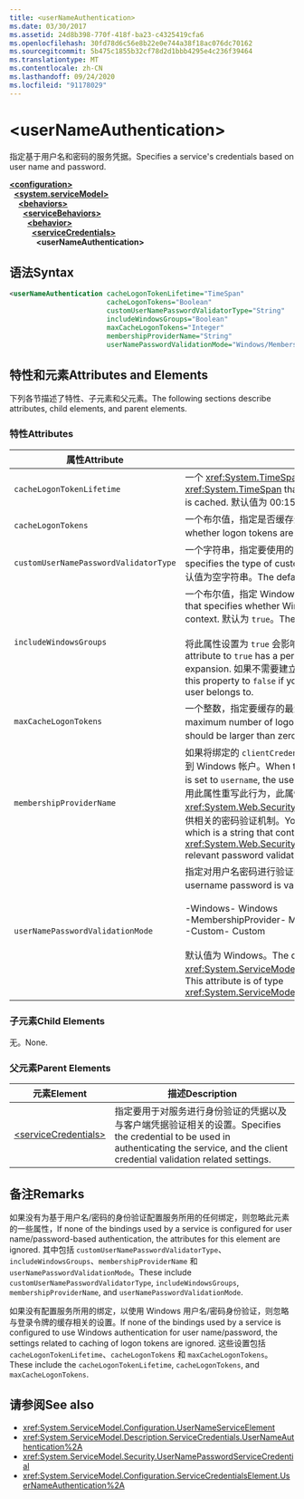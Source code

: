 ```yaml
---
title: <userNameAuthentication>
ms.date: 03/30/2017
ms.assetid: 24d8b398-770f-418f-ba23-c4325419cfa6
ms.openlocfilehash: 30fd78d6c56e8b22e0e744a38f18ac076dc70162
ms.sourcegitcommit: 5b475c1855b32cf78d2d1bbb4295e4c236f39464
ms.translationtype: MT
ms.contentlocale: zh-CN
ms.lasthandoff: 09/24/2020
ms.locfileid: "91178029"
---
```

# \<userNameAuthentication>

<span data-ttu-id="25298-101">指定基于用户名和密码的服务凭据。</span><span class="sxs-lookup"><span data-stu-id="25298-101">Specifies a service's credentials based on user name and password.</span></span>  
  
[**\<configuration>**](../configuration-element.md)\
&nbsp;&nbsp;[**\<system.serviceModel>**](system-servicemodel.md)\
&nbsp;&nbsp;&nbsp;&nbsp;[**\<behaviors>**](behaviors.md)\
&nbsp;&nbsp;&nbsp;&nbsp;&nbsp;&nbsp;[**\<serviceBehaviors>**](servicebehaviors.md)\
&nbsp;&nbsp;&nbsp;&nbsp;&nbsp;&nbsp;&nbsp;&nbsp;[**\<behavior>**](behavior-of-servicebehaviors.md)\
&nbsp;&nbsp;&nbsp;&nbsp;&nbsp;&nbsp;&nbsp;&nbsp;&nbsp;&nbsp;[**\<serviceCredentials>**](servicecredentials.md)\
&nbsp;&nbsp;&nbsp;&nbsp;&nbsp;&nbsp;&nbsp;&nbsp;&nbsp;&nbsp;&nbsp;&nbsp;**\<userNameAuthentication>**  
  
## <a name="syntax"></a><span data-ttu-id="25298-102">语法</span><span class="sxs-lookup"><span data-stu-id="25298-102">Syntax</span></span>  
  
```xml  
<userNameAuthentication cacheLogonTokenLifetime="TimeSpan"
                        cacheLogonTokens="Boolean"
                        customUserNamePasswordValidatorType="String"
                        includeWindowsGroups="Boolean"
                        maxCacheLogonTokens="Integer"
                        membershipProviderName="String"
                        userNamePasswordValidationMode="Windows/MembershipProvider/Custom" />
```  
  
## <a name="attributes-and-elements"></a><span data-ttu-id="25298-103">特性和元素</span><span class="sxs-lookup"><span data-stu-id="25298-103">Attributes and Elements</span></span>  

 <span data-ttu-id="25298-104">下列各节描述了特性、子元素和父元素。</span><span class="sxs-lookup"><span data-stu-id="25298-104">The following sections describe attributes, child elements, and parent elements.</span></span>  
  
### <a name="attributes"></a><span data-ttu-id="25298-105">特性</span><span class="sxs-lookup"><span data-stu-id="25298-105">Attributes</span></span>  
  
|<span data-ttu-id="25298-106">属性</span><span class="sxs-lookup"><span data-stu-id="25298-106">Attribute</span></span>|<span data-ttu-id="25298-107">描述</span><span class="sxs-lookup"><span data-stu-id="25298-107">Description</span></span>|  
|---------------|-----------------|  
|`cacheLogonTokenLifetime`|<span data-ttu-id="25298-108">一个 <xref:System.TimeSpan>，指定缓存令牌的最大时间长度。</span><span class="sxs-lookup"><span data-stu-id="25298-108">A <xref:System.TimeSpan> that specifies the maximum length of time a token is cached.</span></span> <span data-ttu-id="25298-109">默认值为 00:15:00。</span><span class="sxs-lookup"><span data-stu-id="25298-109">The default is 00:15:00.</span></span>|  
|`cacheLogonTokens`|<span data-ttu-id="25298-110">一个布尔值，指定是否缓存登录令牌。</span><span class="sxs-lookup"><span data-stu-id="25298-110">A Boolean value that specifies whether logon tokens are cached.</span></span> <span data-ttu-id="25298-111">默认为 `false`。</span><span class="sxs-lookup"><span data-stu-id="25298-111">The default is `false`.</span></span>|  
|`customUserNamePasswordValidatorType`|<span data-ttu-id="25298-112">一个字符串，指定要使用的自定义用户名密码验证程序的类型。</span><span class="sxs-lookup"><span data-stu-id="25298-112">A string that specifies the type of custom username password validator to be used.</span></span> <span data-ttu-id="25298-113">默认值为空字符串。</span><span class="sxs-lookup"><span data-stu-id="25298-113">The default is an empty string.</span></span>|  
|`includeWindowsGroups`|<span data-ttu-id="25298-114">一个布尔值，指定 Windows 组是否包含在安全上下文中。</span><span class="sxs-lookup"><span data-stu-id="25298-114">A Boolean value that specifies whether Windows groups are included in the security context.</span></span> <span data-ttu-id="25298-115">默认为 `true`。</span><span class="sxs-lookup"><span data-stu-id="25298-115">The default is `true`.</span></span><br /><br /> <span data-ttu-id="25298-116">将此属性设置为 `true` 会影响性能，因为这会导致完全组扩展。</span><span class="sxs-lookup"><span data-stu-id="25298-116">Setting this attribute to `true` has a performance impact as it results in a full-group expansion.</span></span> <span data-ttu-id="25298-117">如果不需要建立用户所属组的列表，请将此属性设置为 `false`。</span><span class="sxs-lookup"><span data-stu-id="25298-117">Set this property to `false` if you do not need to establish the list of groups a user belongs to.</span></span>|  
|`maxCacheLogonTokens`|<span data-ttu-id="25298-118">一个整数，指定要缓存的最大登录令牌数。</span><span class="sxs-lookup"><span data-stu-id="25298-118">An integer that specifies the maximum number of logon tokens to cache.</span></span> <span data-ttu-id="25298-119">此值应大于零。</span><span class="sxs-lookup"><span data-stu-id="25298-119">This value should be larger than zero.</span></span> <span data-ttu-id="25298-120">默认值为 128。</span><span class="sxs-lookup"><span data-stu-id="25298-120">The default is 128.</span></span>|  
|`membershipProviderName`|<span data-ttu-id="25298-121">如果将绑定的 `clientCredentialType` 属性设置为 `username`，则用户名将映射到 Windows 帐户。</span><span class="sxs-lookup"><span data-stu-id="25298-121">When the `clientCredentialType` attribute of a binding is set to `username`, the username is mapped to Windows accounts.</span></span> <span data-ttu-id="25298-122">可以使用此属性重写此行为，此属性是一个包含 <xref:System.Web.Security.MembershipProvider> 值的名称的字符串，该值提供相关的密码验证机制。</span><span class="sxs-lookup"><span data-stu-id="25298-122">You can override this behavior using this attribute, which is a string that contains the name of the <xref:System.Web.Security.MembershipProvider> value that provides the relevant password validation mechanism.</span></span>|  
|`userNamePasswordValidationMode`|<span data-ttu-id="25298-123">指定对用户名密码进行验证的方式。</span><span class="sxs-lookup"><span data-stu-id="25298-123">Specifies the manner in which username password is validated.</span></span> <span data-ttu-id="25298-124">有效值是：</span><span class="sxs-lookup"><span data-stu-id="25298-124">Valid values are:</span></span><br /><br /> <span data-ttu-id="25298-125">-Windows</span><span class="sxs-lookup"><span data-stu-id="25298-125">-   Windows</span></span><br /><span data-ttu-id="25298-126">-MembershipProvider</span><span class="sxs-lookup"><span data-stu-id="25298-126">-   MembershipProvider</span></span><br /><span data-ttu-id="25298-127">-Custom</span><span class="sxs-lookup"><span data-stu-id="25298-127">-   Custom</span></span><br /><br /> <span data-ttu-id="25298-128">默认值为 Windows。</span><span class="sxs-lookup"><span data-stu-id="25298-128">The default is Windows.</span></span> <span data-ttu-id="25298-129">此属性的类型为 <xref:System.ServiceModel.Security.UserNamePasswordValidationMode>。</span><span class="sxs-lookup"><span data-stu-id="25298-129">This attribute is of type <xref:System.ServiceModel.Security.UserNamePasswordValidationMode>.</span></span>|  
  
### <a name="child-elements"></a><span data-ttu-id="25298-130">子元素</span><span class="sxs-lookup"><span data-stu-id="25298-130">Child Elements</span></span>  

 <span data-ttu-id="25298-131">无。</span><span class="sxs-lookup"><span data-stu-id="25298-131">None.</span></span>  
  
### <a name="parent-elements"></a><span data-ttu-id="25298-132">父元素</span><span class="sxs-lookup"><span data-stu-id="25298-132">Parent Elements</span></span>  
  
|<span data-ttu-id="25298-133">元素</span><span class="sxs-lookup"><span data-stu-id="25298-133">Element</span></span>|<span data-ttu-id="25298-134">描述</span><span class="sxs-lookup"><span data-stu-id="25298-134">Description</span></span>|  
|-------------|-----------------|  
|[\<serviceCredentials>](servicecredentials.md)|<span data-ttu-id="25298-135">指定要用于对服务进行身份验证的凭据以及与客户端凭据验证相关的设置。</span><span class="sxs-lookup"><span data-stu-id="25298-135">Specifies the credential to be used in authenticating the service, and the client credential validation related settings.</span></span>|  
  
## <a name="remarks"></a><span data-ttu-id="25298-136">备注</span><span class="sxs-lookup"><span data-stu-id="25298-136">Remarks</span></span>  

 <span data-ttu-id="25298-137">如果没有为基于用户名/密码的身份验证配置服务所用的任何绑定，则忽略此元素的一些属性，</span><span class="sxs-lookup"><span data-stu-id="25298-137">If none of the bindings used by a service is configured for user name/password-based authentication, the attributes for this element are ignored.</span></span> <span data-ttu-id="25298-138">其中包括 `customUserNamePasswordValidatorType`、`includeWindowsGroups`、`membershipProviderName` 和 `userNamePasswordValidationMode`。</span><span class="sxs-lookup"><span data-stu-id="25298-138">These include `customUserNamePasswordValidatorType`, `includeWindowsGroups`, `membershipProviderName`, and `userNamePasswordValidationMode`.</span></span>  
  
 <span data-ttu-id="25298-139">如果没有配置服务所用的绑定，以使用 Windows 用户名/密码身份验证，则忽略与登录令牌的缓存相关的设置。</span><span class="sxs-lookup"><span data-stu-id="25298-139">If none of the bindings used by a service is configured to use Windows authentication for user name/password, the settings related to caching of logon tokens are ignored.</span></span> <span data-ttu-id="25298-140">这些设置包括 `cacheLogonTokenLifetime`、`cacheLogonTokens` 和 `maxCacheLogonTokens`。</span><span class="sxs-lookup"><span data-stu-id="25298-140">These include the `cacheLogonTokenLifetime`, `cacheLogonTokens`, and `maxCacheLogonTokens`.</span></span>  
  
## <a name="see-also"></a><span data-ttu-id="25298-141">请参阅</span><span class="sxs-lookup"><span data-stu-id="25298-141">See also</span></span>

- <xref:System.ServiceModel.Configuration.UserNameServiceElement>
- <xref:System.ServiceModel.Description.ServiceCredentials.UserNameAuthentication%2A>
- <xref:System.ServiceModel.Security.UserNamePasswordServiceCredential>
- <xref:System.ServiceModel.Configuration.ServiceCredentialsElement.UserNameAuthentication%2A>
